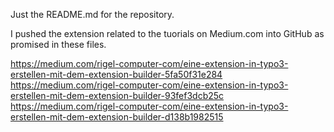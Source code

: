 Just the README.md for the repository.

I pushed the extension related to the tuorials on Medium.com into GitHub as promised in these files.

https://medium.com/rigel-computer-com/eine-extension-in-typo3-erstellen-mit-dem-extension-builder-5fa50f31e284
https://medium.com/rigel-computer-com/eine-extension-in-typo3-erstellen-mit-dem-extension-builder-93fef3dcb25c
https://medium.com/rigel-computer-com/eine-extension-in-typo3-erstellen-mit-dem-extension-builder-d138b1982515


